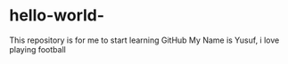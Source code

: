# hello-world-
This repository is for me to start learning GitHub
My Name is Yusuf, i love playing football 
